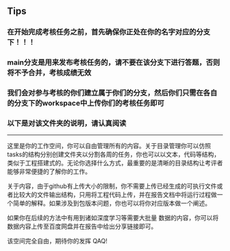 ## Tips
### 在开始完成考核任务之前，首先确保你正处在你的名字对应的分支下！！！

### main分支是用来发布考核任务的，请不要在该分支下进行答题，否则将不予合并，考核成绩无效

### 我们会对参与考核的你们建立属于你们的分支，然后你们只需在各自的分支下的workspace中上传你们的考核任务即可
### 以下是对该文件夹的说明，请认真阅读
*****

这里是你的工作空间，你可以自由管理所有的内容。关于目录管理你可以仿照tasks的结构分别创建文件夹以分割各周的任务，你也可以以文本，代码等结构，类似于工程搭建式的。无论你选择什么方式，最重要的是清晰的目录结构让考评者能够非常便捷的了解你的工作。 

关于内容，由于github有上传大小的限制，你不需要上传已经生成的可执行文件或者比较大的文件输出结构，只用将工程代码上传，并在报告文档中将运行过程做一个简单的解释。如果涉及到包版本问题，你也可以将你对应版本做一个阐述。 

如果你在后续的方法中有用到诸如深度学习等需要大批量 数据的内容，你可以将数据内容上传至百度网盘并在报告中给出分享链接即可。

该空间完全自由，期待你的发挥 QAQ!
